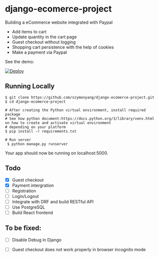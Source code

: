 # django-ecomerce-project
Building a eCommerce website integrated with Paypal

- Add items to cart
- Update quantity in the cart page
- Guest checkout without logging
- Shopping cart persistence with the help of cookies
- Make a payment via Paypal

See the demo: 

[![Deploy](https://www.herokucdn.com/deploy/button.svg)](https://still-sierra-68581.herokuapp.com/)


## Running Locally
```shell script
$ git clone https://github.com/szymonyang/django-ecomerce-project.git
$ cd django-ecomerce-project

# After creating the Python virtual environment, install required package
# See how python document:https://docs.python.org/3/library/venv.html on how to create and activate virtual environment
# depending on your platform 
$ pip install -r requirements.txt

# Run server
 $ python manage.py runserver
```
Your app should now be running on localhost:5000.

## Todo
- [x] Guest checkout
- [x] Payment intergration
- [ ] Registration
- [ ] Login/Logout
- [ ] Integrate with DRF and build RESTful API
- [ ] Use PostgreSQL
- [ ] Build React frontend

## To be fixed:
- [ ] Disable Debug in Django
- [ ] Guest checkout does not work properly in browser incognito mode

